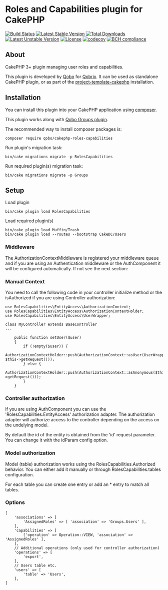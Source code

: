 # Roles and Capabilities plugin for CakePHP

[![Build Status](https://travis-ci.org/QoboLtd/cakephp-roles-capabilities.svg?branch=master)](https://travis-ci.org/QoboLtd/cakephp-roles-capabilities)
[![Latest Stable Version](https://poser.pugx.org/qobo/cakephp-roles-capabilities/v/stable)](https://packagist.org/packages/qobo/cakephp-roles-capabilities)
[![Total Downloads](https://poser.pugx.org/qobo/cakephp-roles-capabilities/downloads)](https://packagist.org/packages/qobo/cakephp-roles-capabilities)
[![Latest Unstable Version](https://poser.pugx.org/qobo/cakephp-roles-capabilities/v/unstable)](https://packagist.org/packages/qobo/cakephp-roles-capabilities)
[![License](https://poser.pugx.org/qobo/cakephp-roles-capabilities/license)](https://packagist.org/packages/qobo/cakephp-roles-capabilities)
[![codecov](https://codecov.io/gh/QoboLtd/cakephp-roles-capabilities/branch/master/graph/badge.svg)](https://codecov.io/gh/QoboLtd/cakephp-roles-capabilities)
[![BCH compliance](https://bettercodehub.com/edge/badge/QoboLtd/cakephp-roles-capabilitie?branch=master)](https://bettercodehub.com/)

## About

CakePHP 3+ plugin managing user roles and capabilities.

This plugin is developed by [Qobo](https://www.qobo.biz) for [Qobrix](https://qobrix.com).  It can be used as standalone CakePHP plugin, or as part of the [project-template-cakephp](https://github.com/QoboLtd/project-template-cakephp) installation.

## Installation

You can install this plugin into your CakePHP application using [composer](http://getcomposer.org).

This plugin works along with [Qobo Groups plugin](https://github.com/QoboLtd/cakephp-groups).

The recommended way to install composer packages is:

```
composer require qobo/cakephp-roles-capabilities
```

Run plugin's migration task:

```
bin/cake migrations migrate -p RolesCapabilities
```

Run required plugin(s) migration task:

```
bin/cake migrations migrate -p Groups
```

## Setup
Load plugin
```
bin/cake plugin load RolesCapabilities
```

Load required plugin(s)
```
bin/cake plugin load Muffin/Trash
bin/cake plugin load --routes --bootstrap CakeDC/Users
```

### Middleware
The AuthorizationContextMiddleware is registered your middleware queue
and if you are using an Authentication middleware or the AuthComponent it will be configured automatically.
If not see the next section:

### Manual Context 
You need to call the following code
in your controller initialize method or the isAuthorized if you are using
Controller authorization:

```
use RolesCapabilities\EntityAccess\AuthorizationContext;
use RolesCapabilities\EntityAccess\AuthorizationContextHolder;
use RolesCapabilities\EntityAccess\UserWrapper;

class MyController extends BaseController
...

    public function setUser($user)
    {
        if (!empty($user)) {
            AuthorizationContextHolder::push(AuthorizationContext::asUser(UserWrapper::forUser($user), $this->getRequest()));
        } else {
            AuthorizationContextHolder::push(AuthorizationContext::asAnonymous($this->getRequest()));
        }
    }
```

### Controller authorization

If you are using AuthComponent you can use the 'RolesCapabilities.EntityAccess'
authorization adapter. The authorization adapter will authorize access to the
controller depending on the access on the undelying model.

By default the id of the entity is obtained from the 'id' request parameter.
You can change it with the idParam config option.

### Model authorization
Model (table) authorization works using the RolesCapabilities.Authorized behavior.
You can either add it manually or through RolesCapabilities.tables configuration.

For each table you can create one entry or add an * entry to match all tables.

### Options

```
[
    'associations' => [
        'AssignedRoles' => [ 'association' => 'Groups.Users' ],
    ],
    'capabilities' => [
        ['operation' => Operation::VIEW, 'association' => 'AssignedRoles' ],
    ],
    // Additional operations (only used for controller authorization)
    'operations' => [
        'export',
    ],
    // Users table etc.
    'users' => [
        'table' => 'Users',
    ],
]
```
